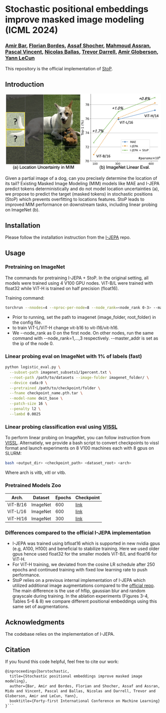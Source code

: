 # Stochastic positional embeddings improve masked image modeling (ICML 2024)
### [Amir Bar](https://amirbar.net), [Florian Bordes](https://scholar.google.ca/citations?user=OADfWhUAAAAJ&hl=fr), [Assaf Shocher](https://assafshocher.github.io/), [Mahmoud Assran](https://www.midoassran.ca/), [Pascal Vincent](https://mila.quebec/en/pascal-vincent), [Nicolas Ballas](https://scholar.google.com/citations?user=euUV4iUAAAAJ&hl=en), [Trevor Darrell](https://people.eecs.berkeley.edu/~trevor/), [Amir Globerson](https://cs3801.wixsite.com/amirgloberson), [Yann LeCun](http://yann.lecun.com/)
  
This repository is the official implementation of [StoP](https://arxiv.org/abs/2308.00566).

## Introduction

![StoP](./figs/teaser.jpg)

Given a partial image of a dog, can you precisely determine the location of its tail? Existing Masked Image Modeling (MIM) models like MAE and I-JEPA predict tokens deterministically and do not model location uncertainties (a), we propose to predict the target (masked tokens) in stochastic positions (StoP) which prevents overfitting to locations features. StoP leads to improved MIM performance on downstream tasks, including linear probing on ImageNet (b).

## Installation

Please follow the installation instruction from the [I-JEPA](https://github.com/facebookresearch/ijepa) repo.

## Usage

### Pretraining on ImageNet

The commands for pretraining I-JEPA + StoP. In the original setting, all models were trained using 4 V100 GPU nodes. ViT-B/L were trained with float32 while ViT-H is trained on half precision (float16). 



Training command:

```bash
torchrun --nnodes=4 --nproc-per-node=8 --node_rank=<node_rank 0-3> --master_addr=<master_addr> --master_port=<master_port> --backend=nccl main.py --fname configs/pretrain/vit-b16.yaml
```

* Prior to running, set the path to imagenet (image_folder, root_folder) in the config file.
* to train ViT-L/ViT-H change vit-b16 to vit-l16/vit-h16.
* We --node_rank as 0 on the first node. On other nodes, run the same command with --node_rank=1,...,3 respectively. --master_addr is set as the ip of the node 0.

### Linear probing eval on ImageNet with 1% of labels (fast)

```bash
python logistic_eval.py \
  --subset-path imagenet_subsets1/1percent.txt \
  --root-path /path/to/datasets --image-folder imagenet_folder/ \
  --device cuda:0 \
  --pretrained /path/to/checkpoint/folder \
  --fname checkpoint_name.pth.tar \
  --model-name deit_base \
  --patch-size 16 \
  --penalty l2 \
  --lambd 0.0025
```

### Linear probing classification eval using [VISSL](https://github.com/facebookresearch/vissl)

To perform linear probing on ImageNet, you can follow instruction from [VISSL](https://github.com/facebookresearch/vissl/blob/main/GETTING_STARTED.md). Alternatiely, we provide a bash script to convert checkpoints to vissl format and launch experiments on 8 V100 machines each with 8 gpus on SLURM:

```bash
bash <output_dir> <checkpoint_path> <dataset_root> <arch>
```

Where arch is vitb, vitl or vitb.

### Pretrained Models Zoo

| Arch.   | Dataset   |  Epochs  | Checkpoint    |
| --------- | ----------- | ---------- | --------------- |
| ViT-B/16 | ImageNet | 600      | [link](https://huggingface.co/amirbar1/StoP/resolve/main/vit-b16.pth.tar?download=true)      |
| ViT-L/16 | ImageNet | 600      | [link](https://huggingface.co/amirbar1/StoP/resolve/main/vit-l16.pth.tar?download=true)      |
| ViT-H/16 | ImageNet | 300      | [link](https://huggingface.co/amirbar1/StoP/resolve/main/vit-h16.pth.tar?download=true)      |


### Differences compared to the official I-JEPA implementation
 
- I-JEPA was trained using bfloat16 which is supported in new nvidia gpus (e.g, A100, H100) and beneficial to stabilize training. Here we used older gpus hence used float32 for the smaller models ViT-B/L and float16 for ViT-H.
- For ViT-H training, we deviated from the cosine LR schedule after 250 epochs and continued training with fixed low learning rate to push performance.
- StoP relies on a previous internal implementation of I-JEPA which utilized additional image augmentations compared to the [official repo](https://github.com/facebookresearch/ijepa). The main difference is the use of hflip, gaussian blur and random grayscale during training. In the ablation experiments (Figures 3-4, Tables 5-6 & 8) we compare different positional embeddings using this same set of augmentations.

## Acknowledgments
The codebase relies on the implementation of I-JEPA.

## Citation
If you found this code helpful, feel free to cite our work: 

```bibtext
@inproceedings{barstochastic,
  title={Stochastic positional embeddings improve masked image modeling},
  author={Bar, Amir and Bordes, Florian and Shocher, Assaf and Assran, Mido and Vincent, Pascal and Ballas, Nicolas and Darrell, Trevor and Globerson, Amir and LeCun, Yann},
  booktitle={Forty-first International Conference on Machine Learning}
}```